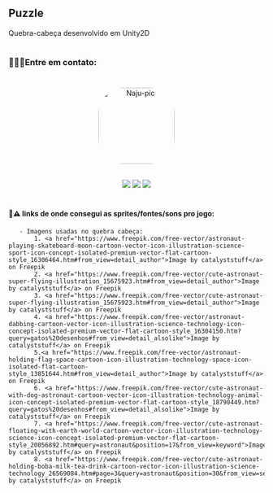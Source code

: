## Puzzle

Quebra-cabeça desenvolvido em Unity2D
#

### 👩🏽‍💻Entre em contato:<h3>

<div align="center" style="display: inline_block"> <br> 
   <img align="center" alt="Naju-pic" height="150" style="border-radius:50px;" src="https://media.discordapp.net/attachments/971211319384612915/1045133439814352926/picasion.com_5e62b3a7cff90cd45101acc87bacd360.gif">

</div>

<div align="center" style="display: inline_block"> <br>

  <a href="https://www.linkedin.com/in/ana-julia-barbosa-75b6031b6/" target="_blank"><img src="https://img.shields.io/badge/-LinkedIn-%230077B5?style=for-the-badge&logo=linkedin&logoColor=white" target="_blank"></a>
  <a href = "mailto:contato.najubarbosa58@gmail.com"><img src="https://img.shields.io/badge/-Gmail-%23333?style=for-the-badge&logo=gmail&logoColor=white" target="_blank"></a>
  <a href="https://twitter.com/NajuDev" target="_blank"><img src="https://img.shields.io/badge/Twitter-1DA1F2?style=for-the-badge&logo=twitter&logoColor=white" target="_blank"></a>

</div>

#

#### 🚧⚠️ links de onde consegui as sprites/fontes/sons pro jogo: <h4>

       - Imagens usadas no quebra cabeça:
           1. <a href="https://www.freepik.com/free-vector/astronaut-playing-skateboard-moon-cartoon-vector-icon-illustration-science-sport-icon-concept-isolated-premium-vector-flat-cartoon-style_16306464.htm#from_view=detail_author">Image by catalyststuff</a> on Freepik
           2. <a href="https://www.freepik.com/free-vector/cute-astronaut-super-flying-illustration_15675923.htm#from_view=detail_author">Image by catalyststuff</a> on Freepik
           3. <a href="https://www.freepik.com/free-vector/cute-astronaut-super-flying-illustration_15675923.htm#from_view=detail_author">Image by catalyststuff</a> on Freepik
           4. <a href="https://www.freepik.com/free-vector/astronaut-dabbing-cartoon-vector-icon-illustration-science-technology-icon-concept-isolated-premium-vector-flat-cartoon-style_16304150.htm?query=gatos%20desenhos#from_view=detail_alsolike">Image by catalyststuff</a> on Freepik
           5.<a href="https://www.freepik.com/free-vector/astronaut-holding-flag-space-cartoon-icon-illustration-technology-space-icon-isolated-flat-cartoon-style_13851644.htm#from_view=detail_author">Image by catalyststuff</a> on Freepik
           6. <a href="https://www.freepik.com/free-vector/cute-astronaut-with-dog-astronaut-cartoon-vector-icon-illustration-technology-animal-icon-concept-isolated-premium-vector-flat-cartoon-style_18790449.htm?query=gatos%20desenhos#from_view=detail_alsolike">Image by catalyststuff</a> on Freepik
           7. <a href="https://www.freepik.com/free-vector/cute-astronaut-floating-with-earth-world-cartoon-vector-icon-illustration-technology-science-icon-concept-isolated-premium-vector-flat-cartoon-style_20056892.htm#query=astronaut&position=17&from_view=keyword">Image by catalyststuff</a> on Freepik
           8. <a href="https://www.freepik.com/free-vector/cute-astronaut-holding-boba-milk-tea-drink-cartoon-vector-icon-illustration-science-technology_26569084.htm#page=3&query=astronaut&position=30&from_view=search&track=sph">Image by catalyststuff</a> on Freepik
 
